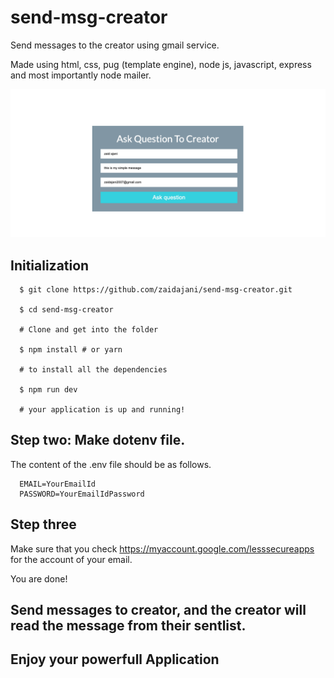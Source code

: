 # send-msg-creator

Send messages to the creator using gmail service.

Made using html, css, pug (template engine), node js, javascript, express and most importantly node mailer.

![demo](public/demo.png)

## Initialization

```
  $ git clone https://github.com/zaidajani/send-msg-creator.git
  
  $ cd send-msg-creator
  
  # Clone and get into the folder
  
  $ npm install # or yarn 
  
  # to install all the dependencies

  $ npm run dev

  # your application is up and running!
```

## Step two: Make dotenv file.

The content of the .env file should be as follows.

```
  EMAIL=YourEmailId
  PASSWORD=YourEmailIdPassword
```

## Step three

Make sure that you check <a href="https://myaccount.google.com/lesssecureapps">https://myaccount.google.com/lesssecureapps</a> for the account of your email.

You are done!

## Send messages to creator, and the creator will read the message from their sentlist.

## Enjoy your powerfull Application
